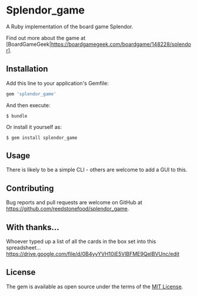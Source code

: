 # Splendor_game

A Ruby implementation of the board game Splendor. 

Find out more about the game at [BoardGameGeek|https://boardgamegeek.com/boardgame/148228/splendor].

## Installation

Add this line to your application's Gemfile:

```ruby
gem 'splendor_game'
```

And then execute:

    $ bundle

Or install it yourself as:

    $ gem install splendor_game

## Usage

There is likely to be a simple CLI - others are welcome to add a GUI to this.

## Contributing

Bug reports and pull requests are welcome on GitHub at https://github.com/reedstonefood/splendor_game.

## With thanks...

Whoever typed up a list of all the cards in the box set into this spreadsheet... https://drive.google.com/file/d/0B4yyYVH10iE5VlBFME9QelBVUnc/edit

## License

The gem is available as open source under the terms of the [MIT License](http://opensource.org/licenses/MIT).

